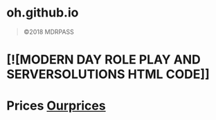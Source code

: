 # oh.github.io
>&copy;2018 MDRPASS
# [![MODERN DAY ROLE PLAY AND SERVERSOLUTIONS HTML CODE]]
# Prices [Ourprices](ourprices.html)
